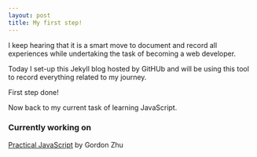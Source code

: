```yaml
---
layout: post
title: My first step!
---
```


I keep hearing that it is a smart move to document and record all experiences while undertaking the task of becoming a web developer.

Today I set-up this Jekyll blog hosted by GitHUb and will be using this tool to record everything related to my journey.

First step done!

Now back to my current task of learning JavaScript.

### Currently working on
[Practical JavaScript](https://watchandcode.com) by Gordon Zhu